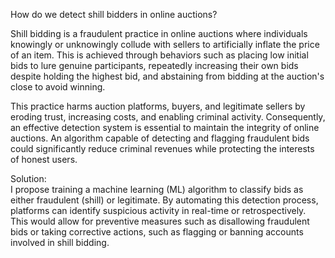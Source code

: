 How do we detect shill bidders in online auctions? 

Shill bidding is a fraudulent practice in online auctions where individuals knowingly or unknowingly collude with sellers to artificially inflate the price of an item. This is achieved through behaviors such as placing low initial bids to lure genuine participants, repeatedly increasing their own bids despite holding the highest bid, and abstaining from bidding at the auction's close to avoid winning.

This practice harms auction platforms, buyers, and legitimate sellers by eroding trust, increasing costs, and enabling criminal activity. Consequently, an effective detection system is essential to maintain the integrity of online auctions. An algorithm capable of detecting and flagging fraudulent bids could significantly reduce criminal revenues while protecting the interests of honest users. <br>

Solution: <br>
I propose training a machine learning (ML) algorithm to classify bids as either fraudulent (shill) or legitimate. By automating this detection process, platforms can identify suspicious activity in real-time or retrospectively. This would allow for preventive measures such as disallowing fraudulent bids or taking corrective actions, such as flagging or banning accounts involved in shill bidding.
